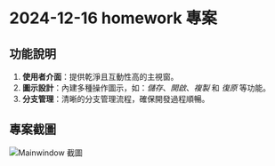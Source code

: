 # 2024-12-16 homework 專案
## 功能說明  
1. **使用者介面**：提供乾淨且互動性高的主視窗。  
2. **圖示設計**：內建多種操作圖示，如：*儲存*、*開啟*、*複製* 和 *復原* 等功能。  
3. **分支管理**：清晰的分支管理流程，確保開發過程順暢。  

## 專案截圖  
![Mainwindow 截圖](./README_photos/mainwindow_ui.png)
